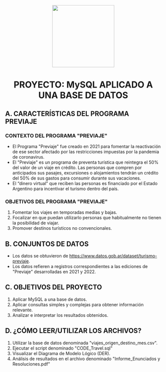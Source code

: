 <div id="header" align="center">
    <img src="https://media.giphy.com/media/v1.Y2lkPTc5MGI3NjExbWN0dTQzaHN5M3E5bG5pYnBmNjkyb3IwOGF6bmVlMG95OGZ2cjU3cyZlcD12MV9pbnRlcm5hbF9naWZfYnlfaWQmY3Q9Zw/AErExHJVxRbkm5hPkB/giphy.gif" width="200" />
    <h1 align="center"> PROYECTO: MySQL APLICADO A UNA BASE DE DATOS </h1>
</div>

## A. CARACTERÍSTICAS DEL PROGRAMA PREVIAJE

### CONTEXTO DEL PROGRAMA "PREVIAJE"
- El Programa "Previaje" fue creado en 2021 para fomentar la reactivación de ese sector afectado por las restricciones impuestas por la pandemia de coronavirus.
- El "Previaje" es un programa de preventa turística que reintegra el 50% del valor de un viaje en crédito. Las personas que compren por anticipados sus pasajes, excursiones o alojamientos tendrán un crédito del 50% de sus gastos para consumir durante sus vacaciones.
- El “dinero virtual” que reciben las personas es financiado por el Estado Argentino para incentivar el turismo dentro del país.

### OBJETIVOS DEL PROGRAMA "PREVIAJE"
1) Fomentar los viajes en temporadas medias y bajas.
2) Focalizar en que puedan utilizarlo personas que habitualmente no tienen la posibilidad de viajar.
3) Promover destinos turísticos no convencionales.

## B. CONJUNTOS DE DATOS
- Los datos se obtuvieron de https://www.datos.gob.ar/dataset/turismo-previaje.
- Los datos refieren a registros correspondientes a las ediciones de "Previaje" desarrolladas en 2021 y 2022.

## C. OBJETIVOS DEL PROYECTO
1) Aplicar MySQL a una base de datos.
2) Aplicar consultas simples y complejas para obtener información relevante.
3) Analizar e interpretar los resultados obtenidos.

## D. ¿CÓMO LEER/UTILIZAR LOS ARCHIVOS?
1) Utilizar la base de datos denominada "viajes_origen_destino_mes.csv".
2) Ejecutar el script denominado "CODE_Travel.sql"
3) Visualizar el Diagrama de Modelo Lógico (DER).
4) Análisis de resultados en el archivo denominado "Informe_Enunciados y Resoluciones.pdf"

